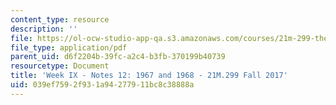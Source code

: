 ```yaml
---
content_type: resource
description: ''
file: https://ol-ocw-studio-app-qa.s3.amazonaws.com/courses/21m-299-the-beatles-fall-2017/039ef7592f931a94277911bc8c38888a_MIT21M_299F17_Notes12.pdf
file_type: application/pdf
parent_uid: d6f2204b-39fc-a2c4-b3fb-370199b40739
resourcetype: Document
title: 'Week IX - Notes 12: 1967 and 1968 - 21M.299 Fall 2017'
uid: 039ef759-2f93-1a94-2779-11bc8c38888a
---
```

